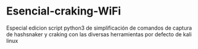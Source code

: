 # Esencial-craking-WiFi
Especial edicion script python3 de simplificación de comandos de captura de hashsnaker y craking con las diversas herramientas por defecto de kali linux 
